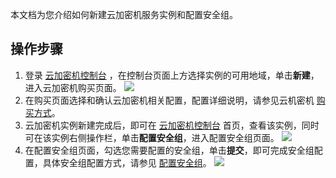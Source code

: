 本文档为您介绍如何新建云加密机服务实例和配置安全组。
## 操作步骤
1. 登录 [云加密机控制台](https://console.cloud.tencent.com/hsm) ，在控制台页面上方选择实例的可用地域，单击**新建**，进入云加密机购买页面。
![](https://main.qcloudimg.com/raw/b3a7d832c3af288428f704e948b72042.png)
2. 在购买页面选择和确认云加密机相关配置，配置详细说明，请参见云机密机 [购买方式](https://cloud.tencent.com/document/product/639/34138)。
3. 云加密机实例新建完成后，即可在 [云加密机控制台](https://console.cloud.tencent.com/hsm) 首页，查看该实例，同时可在该实例右侧操作栏，单击**配置安全组**，进入配置安全组页面。
![](https://main.qcloudimg.com/raw/8c86190eddeb387a67baa29b4e5c8985.png)
4. 在配置安全组页面，勾选您需要配置的安全组，单击**提交**，即可完成安全组配置，具体安全组配置方式，请参见 [配置安全组](https://cloud.tencent.com/document/product/239/30911)。
![](https://main.qcloudimg.com/raw/bf93e2c3c36fd949adc80335f731b7c3.png)
